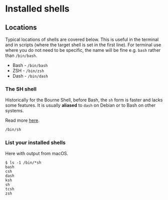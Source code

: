# Installed shells


## Locations

Typical locations of shells are covered below. This is useful in the terminal and in scripts (where the target shell is set in the first line). For terminal use where you do not need to be specific, the name will be fine e.g. `bash` rather than `/bin/bash`.

- Bash - `/bin/bash`
- ZSH - `/bin/zsh`
- Dash - `/bin/dash`


### The SH shell

Historically for the Bourne Shell, before Bash, the `sh` form is faster and lacks some features. It is usually **aliased** to `dash` on Debian or to Bash on other systems. 

Read more [here](https://www.linuxquestions.org/questions/programming-9/difference-between-bin-bash-and-bin-sh-693231/).

```sh
/bin/sh
```

### List your installed shells

Here with output from macOS.

```console
$ ls -1 /bin/*sh
bash
csh
dash
ksh
sh
tcsh
zsh
```
